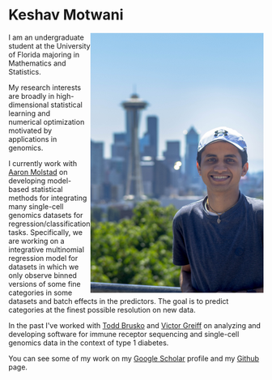 # Keshav Motwani

<img align="right" src="keshav_headshot.jpg" width="342" height="513" alt="Keshav Motwani headshot">


I am an undergraduate student at the University of Florida majoring in Mathematics and Statistics. 

My research interests are broadly in high-dimensional statistical learning and numerical optimization motivated by applications in genomics.

I currently work with [Aaron Molstad](https://ajmolstad.github.io/) on developing model-based statistical methods for integrating many single-cell genomics datasets for regression/classification tasks. Specifically, we are working on a integrative multinomial regression model for datasets in which we only observe binned versions of some fine categories in some datasets and batch effects in the predictors. The goal is to predict categories at the finest possible resolution on new data.

In the past I've worked with [Todd Brusko](https://bruskolab.diabetes.ufl.edu/) and [Victor Greiff](https://greifflab.org/) on analyzing and developing software for immune receptor sequencing and single-cell genomics data in the context of type 1 diabetes. 

You can see some of my work on my [Google Scholar](https://scholar.google.com/citations?user=8AhTuSEAAAAJ&hl=en) profile and my [Github](https://github.com/keshav-motwani) page.
